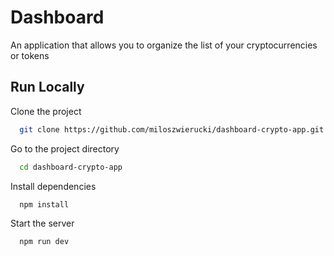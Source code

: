 # Dashboard

An application that allows you to organize the list of your cryptocurrencies or tokens

## Run Locally

Clone the project

```bash
  git clone https://github.com/miloszwierucki/dashboard-crypto-app.git
```

Go to the project directory

```bash
  cd dashboard-crypto-app
```

Install dependencies

```bash
  npm install
```

Start the server

```bash
  npm run dev
```
